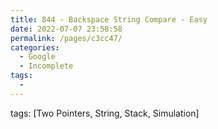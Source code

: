 ```yaml
---
title: 844 - Backspace String Compare - Easy
date: 2022-07-07 23:58:58
permalink: /pages/c3cc47/
categories:
  - Google
  - Incomplete
tags:
  - 
---
```

tags: [Two Pointers, String, Stack, Simulation]